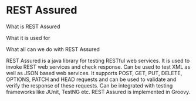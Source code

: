# REST Assured
What is REST Assured

What it is used for

What all can we do with REST Assured

REST Assured is a java library for testing RESTful web services.
It is used to invoke REST web services and check response.
Can be used to test XML as well as JSON based web services.
It supports POST, GET, PUT, DELETE, OPTIONS, PATCH and HEAD requests and can be used to validate and verify the response of these requests.
Can be integrated with testing frameworks like JUnit, TestNG etc.
REST Assured is implemented in Groovy.
